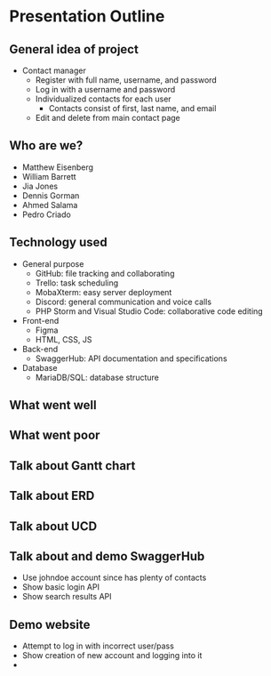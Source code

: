 # Presentation Outline
## General idea of project
* Contact manager
  * Register with full name, username, and password
  * Log in with a username and password
  * Individualized contacts for each user
    * Contacts consist of first, last name, and email
  * Edit and delete from main contact page

## Who are we?
* Matthew Eisenberg
* William Barrett
* Jia Jones
* Dennis Gorman
* Ahmed Salama
* Pedro Criado

## Technology used
* General purpose
  * GitHub: file tracking and collaborating
  * Trello: task scheduling
  * MobaXterm: easy server deployment
  * Discord: general communication and voice calls
  * PHP Storm and Visual Studio Code: collaborative code editing
* Front-end
  * Figma
  * HTML, CSS, JS
* Back-end
  * SwaggerHub: API documentation and specifications
* Database
  * MariaDB/SQL: database structure

## What went well

## What went poor

## Talk about Gantt chart

## Talk about ERD

## Talk about UCD

## Talk about and demo SwaggerHub
* Use johndoe account since has plenty of contacts
* Show basic login API
* Show search results API

## Demo website
* Attempt to log in with incorrect user/pass
* Show creation of new account and logging into it
* 